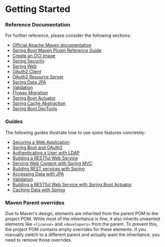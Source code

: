 # Getting Started

### Reference Documentation
For further reference, please consider the following sections:

* [Official Apache Maven documentation](https://maven.apache.org/guides/index.html)
* [Spring Boot Maven Plugin Reference Guide](https://docs.spring.io/spring-boot/3.5.5/maven-plugin)
* [Create an OCI image](https://docs.spring.io/spring-boot/3.5.5/maven-plugin/build-image.html)
* [Spring Security](https://docs.spring.io/spring-boot/3.5.5/reference/web/spring-security.html)
* [Spring Web](https://docs.spring.io/spring-boot/3.5.5/reference/web/servlet.html)
* [OAuth2 Client](https://docs.spring.io/spring-boot/3.5.5/reference/web/spring-security.html#web.security.oauth2.client)
* [OAuth2 Resource Server](https://docs.spring.io/spring-boot/3.5.5/reference/web/spring-security.html#web.security.oauth2.server)
* [Spring Data JPA](https://docs.spring.io/spring-boot/3.5.5/reference/data/sql.html#data.sql.jpa-and-spring-data)
* [Validation](https://docs.spring.io/spring-boot/3.5.5/reference/io/validation.html)
* [Flyway Migration](https://docs.spring.io/spring-boot/3.5.5/how-to/data-initialization.html#howto.data-initialization.migration-tool.flyway)
* [Spring Boot Actuator](https://docs.spring.io/spring-boot/3.5.5/reference/actuator/index.html)
* [Spring Cache Abstraction](https://docs.spring.io/spring-boot/3.5.5/reference/io/caching.html)
* [Spring Boot DevTools](https://docs.spring.io/spring-boot/3.5.5/reference/using/devtools.html)

### Guides
The following guides illustrate how to use some features concretely:

* [Securing a Web Application](https://spring.io/guides/gs/securing-web/)
* [Spring Boot and OAuth2](https://spring.io/guides/tutorials/spring-boot-oauth2/)
* [Authenticating a User with LDAP](https://spring.io/guides/gs/authenticating-ldap/)
* [Building a RESTful Web Service](https://spring.io/guides/gs/rest-service/)
* [Serving Web Content with Spring MVC](https://spring.io/guides/gs/serving-web-content/)
* [Building REST services with Spring](https://spring.io/guides/tutorials/rest/)
* [Accessing Data with JPA](https://spring.io/guides/gs/accessing-data-jpa/)
* [Validation](https://spring.io/guides/gs/validating-form-input/)
* [Building a RESTful Web Service with Spring Boot Actuator](https://spring.io/guides/gs/actuator-service/)
* [Caching Data with Spring](https://spring.io/guides/gs/caching/)

### Maven Parent overrides

Due to Maven's design, elements are inherited from the parent POM to the project POM.
While most of the inheritance is fine, it also inherits unwanted elements like `<license>` and `<developers>` from the parent.
To prevent this, the project POM contains empty overrides for these elements.
If you manually switch to a different parent and actually want the inheritance, you need to remove those overrides.

